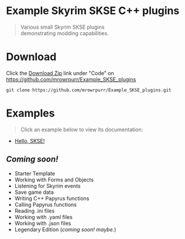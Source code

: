 # Example Skyrim SKSE C++ plugins 

> Various small Skyrim SKSE plugins  
> demonstrating modding capabilities.

# Download

Click the [Download Zip](https://github.com/mrowrpurr/Example_SKSE_plugins/archive/refs/heads/main.zip) link under "Code" on https://github.com/mrowrpurr/Example_SKSE_plugins

 ```
 git clone https://github.com/mrowrpurr/Example_SKSE_plugins.git
 ```

# Examples

> Click an example below to view its documentation:

- [Hello, SKSE!](HelloWorld)

## _Coming soon!_

- Starter Template
- Working with Forms and Objects
- Listening for Skyrim events
- Save game data
- Writing C++ Papyrus functions
- Calling Papyrus functions
- Reading .ini files
- Working with .yaml files
- Working with .json files
- Legendary Edition (_coming soon! maybe._)
